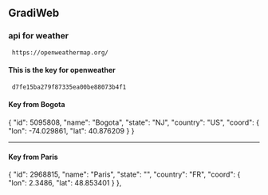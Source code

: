 ## GradiWeb

<h3>api for weather </h3>
<code> https://openweathermap.org/ </code>


<h4>This is the key for openweather </h4>
<code> d7fe15ba279f87335ea00be88073b4f1 </code>

<h4> Key from Bogota </h4>
<p>
  {
    "id": 5095808,
    "name": "Bogota",
    "state": "NJ",
    "country": "US",
    "coord": {
      "lon": -74.029861,
      "lat": 40.876209
    }
  }
 </p>
<hr/> 
<h4> Key from Paris </h4>
<p>
  {
    "id": 2968815,
    "name": "Paris",
    "state": "",
    "country": "FR",
    "coord": {
      "lon": 2.3486,
      "lat": 48.853401
    }
  },
 </p>
